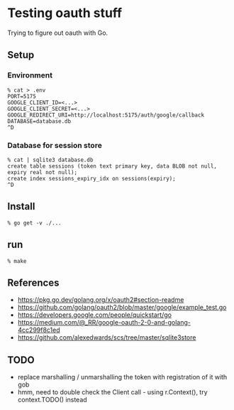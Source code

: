 # Testing oauth stuff

Trying to figure out oauth with Go.

## Setup

### Environment

```shell
% cat > .env
PORT=5175
GOOGLE_CLIENT_ID=<...>
GOOGLE_CLIENT_SECRET=<...>
GOOGLE_REDIRECT_URI=http://localhost:5175/auth/google/callback
DATABASE=database.db
^D
```

### Database for session store

```shell
% cat | sqlite3 database.db
create table sessions (token text primary key, data BLOB not null, expiry real not null);
create index sessions_expiry_idx on sessions(expiry);
^D
```


## Install

```shell
% go get -v ./...
```

## run

```shell
% make
```

## References

-   https://pkg.go.dev/golang.org/x/oauth2#section-readme
-   https://github.com/golang/oauth2/blob/master/google/example_test.go
-   https://developers.google.com/people/quickstart/go
-   https://medium.com/@_RR/google-oauth-2-0-and-golang-4cc299f8c1ed
-   https://github.com/alexedwards/scs/tree/master/sqlite3store


## TODO

-   replace marshalling / unmarshalling the token with registration of it with gob
-   hmm, need to double check the Client call - using r.Context(), try context.TODO() instead

